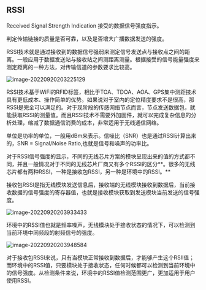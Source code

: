 ## RSSI

Received Signal Strength Indication      接受的数据信号强度指示。

判定传输链接的质量是否可靠，以及是否增大广播数据发送的强度。



RSSI技术就是通过接收到的数据信号强弱来测定信号发送点与接收点之间的距离。一般应用于数据发送站与接收站之间测距离测量。根据接受的信号能量强度来测定距离的一种方法，对传输信道的参数要求比较高。



![image-20220920203225129](C:\Users\fengqh\AppData\Roaming\Typora\typora-user-images\image-20220920203225129.png)

RSSI技术基于WiFi的RFID标签，相比于TOA、TDOA、AOA、GPS集中测距技术具有更低成本、操作简单的优势。如果说对于室内的定位精度要求不是很高，那RSSI是完全可以满足的。对于现阶段的传感网络节点而言，节点发送数据包，就能获取RSSI的测量值。而且RSSI技术不需要外加固件，就可以完成复杂信息的分析处理，缩减了数据通信消费的成本，非常适用于无线通信网络。





单位是功率的单位，一般用dBm来表示。信噪比（SNR）也是通过RSSI计算出来的，SNR = Signal/Noise Ratio,也就是信号和噪声的功率比。



对于RSSI信号强度的显示，不同的无线芯片方案的模块呈现出来的值的方式都不同，并且一般情况对于不同的无线芯片厂商又有多个RSSI的区分**。很多的无线芯片都有两种RSSI，一种是接收包RSSI，另一种是环境中的RSSI。**

接收包RSSI是指无线模块发送信息后，接收端的无线模块接收到数据后，当前接收数据的信号强度的寄存器值，也就是接收模块获取到发送模块当前发送的信号强度。

![image-20220920203933433](C:\Users\fengqh\AppData\Roaming\Typora\typora-user-images\image-20220920203933433.png)

环境中的RSSI值也就是频率噪声，无线模块处于接收状态的情况下，可以检测到当前环境中同频段的射频信号的强度。

![image-20220920203948584](C:\Users\fengqh\AppData\Roaming\Typora\typora-user-images\image-20220920203948584.png)

对于接收包RSSI来说，只有当模块正常接收到数据后，才能够产生这个RSII值；而环境中的RSSI值，只要模块处于接收状态，任何时候都可以检测到当前环境中的信号强度。从检测条件来说，环境中的RSSI值检测范围更广，更加适用于用户使用RSSI。